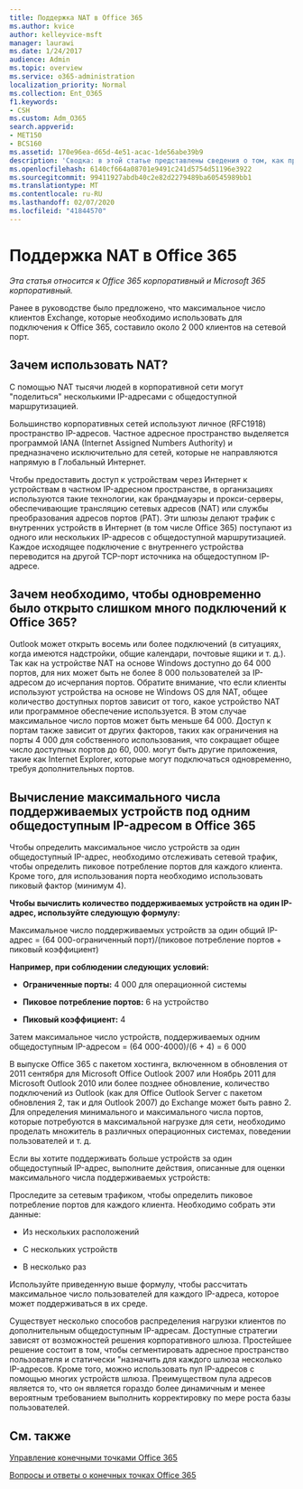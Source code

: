 ```yaml
---
title: Поддержка NAT в Office 365
ms.author: kvice
author: kelleyvice-msft
manager: laurawi
ms.date: 1/24/2017
audience: Admin
ms.topic: overview
ms.service: o365-administration
localization_priority: Normal
ms.collection: Ent_O365
f1.keywords:
- CSH
ms.custom: Adm_O365
search.appverid:
- MET150
- BCS160
ms.assetid: 170e96ea-d65d-4e51-acac-1de56abe39b9
description: 'Сводка: в этой статье представлены сведения о том, как приблизительно указать правильное количество клиентов для каждого IP-адреса в Организации с помощью преобразования сетевых адресов (NAT).'
ms.openlocfilehash: 6140cf664a08701e9491c241d5754d51196e3922
ms.sourcegitcommit: 99411927abdb40c2e82d2279489ba60545989bb1
ms.translationtype: MT
ms.contentlocale: ru-RU
ms.lasthandoff: 02/07/2020
ms.locfileid: "41844570"
---
```

# <a name="nat-support-with-office-365"></a>Поддержка NAT в Office 365

*Эта статья относится к Office 365 корпоративный и Microsoft 365 корпоративный.*

Ранее в руководстве было предложено, что максимальное число клиентов Exchange, которые необходимо использовать для подключения к Office 365, составило около 2 000 клиентов на сетевой порт.
  
## <a name="why-use-nat"></a>Зачем использовать NAT?

С помощью NAT тысячи людей в корпоративной сети могут "поделиться" несколькими IP-адресами с общедоступной маршрутизацией.
  
Большинство корпоративных сетей используют личное (RFC1918) пространство IP-адресов. Частное адресное пространство выделяется программой IANA (Internet Assigned Numbers Authority) и предназначено исключительно для сетей, которые не направляются напрямую в Глобальный Интернет.
  
Чтобы предоставить доступ к устройствам через Интернет к устройствам в частном IP-адресном пространстве, в организациях используются такие технологии, как брандмауэры и прокси-серверы, обеспечивающие трансляцию сетевых адресов (NAT) или службы преобразования адресов портов (PAT). Эти шлюзы делают трафик с внутренних устройств в Интернет (в том числе Office 365) поступают из одного или нескольких IP-адресов с общедоступной маршрутизацией. Каждое исходящее подключение с внутреннего устройства переводится на другой TCP-порт источника на общедоступном IP-адресе. 
  
## <a name="why-do-you-need-to-have-so-many-connections-open-to-office-365-at-the-same-time"></a>Зачем необходимо, чтобы одновременно было открыто слишком много подключений к Office 365?

Outlook может открыть восемь или более подключений (в ситуациях, когда имеются надстройки, общие календари, почтовые ящики и т. д.). Так как на устройстве NAT на основе Windows доступно до 64 000 портов, для них может быть не более 8 000 пользователей за IP-адресом до исчерпания портов. Обратите внимание, что если клиенты используют устройства на основе не Windows OS для NAT, общее количество доступных портов зависит от того, какое устройство NAT или программное обеспечение используется. В этом случае максимальное число портов может быть меньше 64 000. Доступ к портам также зависит от других факторов, таких как ограничения на порты 4 000 для собственного использования, что сокращает общее число доступных портов до 60, 000. могут быть другие приложения, такие как Internet Explorer, которые могут подключаться одновременно, требуя дополнительных портов.
  
## <a name="calculating-maximum-supported-devices-behind-a-single-public-ip-address-with-office-365"></a>Вычисление максимального числа поддерживаемых устройств под одним общедоступным IP-адресом в Office 365

Чтобы определить максимальное число устройств за один общедоступный IP-адрес, необходимо отслеживать сетевой трафик, чтобы определить пиковое потребление портов для каждого клиента. Кроме того, для использования порта необходимо использовать пиковый фактор (минимум 4). 
  
 **Чтобы вычислить количество поддерживаемых устройств на один IP-адрес, используйте следующую формулу:**
  
Максимальное число поддерживаемых устройств за один общий IP-адрес = (64 000-ограниченный порт)/(пиковое потребление портов + пиковый коэффициент)
  
 **Например, при соблюдении следующих условий:**
  
- **Ограниченные порты:** 4 000 для операционной системы

- **Пиковое потребление портов:** 6 на устройство

- **Пиковый коэффициент:** 4

Затем максимальное число устройств, поддерживаемых одним общедоступным IP-адресом = (64 000-4000)/(6 + 4) = 6 000
  
В выпуске Office 365 с пакетом хостинга, включенном в обновления от 2011 сентября для Microsoft Office Outlook 2007 или Ноябрь 2011 для Microsoft Outlook 2010 или более позднее обновление, количество подключений из Outlook (как для Office Outlook Server с пакетом обновления 2, так и для Outlook 2007) до Exchange может быть равно 2. Для определения минимального и максимального числа портов, которые потребуются в максимальной нагрузке для сети, необходимо проделать множитель в различных операционных системах, поведении пользователей и т. д.
  
Если вы хотите поддерживать больше устройств за один общедоступный IP-адрес, выполните действия, описанные для оценки максимального числа поддерживаемых устройств:
  
Проследите за сетевым трафиком, чтобы определить пиковое потребление портов для каждого клиента. Необходимо собрать эти данные:
  
- Из нескольких расположений
    
- С нескольких устройств
    
- В несколько раз
    
Используйте приведенную выше формулу, чтобы рассчитать максимальное число пользователей для каждого IP-адреса, которое может поддерживаться в их среде.
  
Существует несколько способов распределения нагрузки клиентов по дополнительным общедоступным IP-адресам. Доступные стратегии зависят от возможностей решения корпоративного шлюза. Простейшее решение состоит в том, чтобы сегментировать адресное пространство пользователя и статически "назначить для каждого шлюза несколько IP-адресов. Кроме того, можно использовать пул IP-адресов с помощью многих устройств шлюза. Преимуществом пула адресов является то, что он является гораздо более динамичным и менее вероятным требованием выполнить корректировку по мере роста базы пользователей.
  
## <a name="see-also"></a>См. также

[Управление конечными точками Office 365](https://support.office.com/article/99cab9d4-ef59-4207-9f2b-3728eb46bf9a)
  
[Вопросы и ответы о конечных точках Office 365](https://support.office.com/article/d4088321-1c89-4b96-9c99-54c75cae2e6d)
